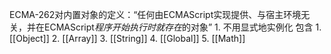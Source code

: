 ECMA-262对内置对象的定义：“任何由ECMAScript实现提供、与宿主环境无关，并在ECMAScript*程序开始执行时就存在*的对象”
	1. 不用显式地实例化
包含
	1. [[Object]] 
	2. [[Array]] 
	3. [[String]] 
	4. [[Global]] 
	5. [[Math]] 